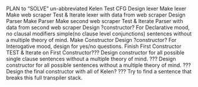 PLAN to “SOLVE” un-abbreviated Kelen
Test CFG  <DONE>
Design lexer
Make lexer
Make web scraper
Test & Iterate lexer with data from web scraper
Design Parser
Make Parser
Make second web scraper
Test & Iterate Parser with data from second web scraper
Design ?constructor? For Declarative mood, no clausal modifiers simple(no clause level conjunctions) sentences without a multiple theory of mind.
Make Constructor
Design ?constructor? For Interogative mood, design for yes/no questions.
Finish First Constructor
TEST & Iterate on First Constructor???
Design constructor for all possible single clause sentences without a multiple theory of mind.
???
Design constructor for all possible sentences without a multiple theory of mind.
???
Design the final constructor with all of Kelen?
???
Try to find a sentence that breaks this full transpiler stack.
